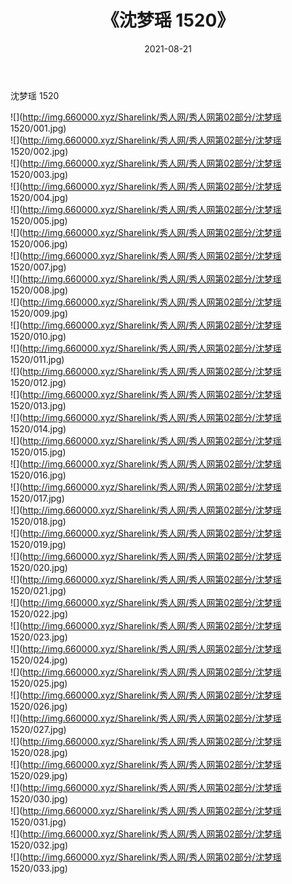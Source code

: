﻿---
layout: post
title:  《沈梦瑶 1520》
date:   2021-08-21
img: http://img.660000.xyz/Sharelink/秀人网/秀人网第02部分/沈梦瑶 1520/000.jpg
categories: [美女, 清纯, 唯美]
---

沈梦瑶 1520

  ![](http://img.660000.xyz/Sharelink/秀人网/秀人网第02部分/沈梦瑶 1520/001.jpg) <br> ![](http://img.660000.xyz/Sharelink/秀人网/秀人网第02部分/沈梦瑶 1520/002.jpg) <br> ![](http://img.660000.xyz/Sharelink/秀人网/秀人网第02部分/沈梦瑶 1520/003.jpg) <br> ![](http://img.660000.xyz/Sharelink/秀人网/秀人网第02部分/沈梦瑶 1520/004.jpg) <br> ![](http://img.660000.xyz/Sharelink/秀人网/秀人网第02部分/沈梦瑶 1520/005.jpg) <br> ![](http://img.660000.xyz/Sharelink/秀人网/秀人网第02部分/沈梦瑶 1520/006.jpg) <br> ![](http://img.660000.xyz/Sharelink/秀人网/秀人网第02部分/沈梦瑶 1520/007.jpg) <br> ![](http://img.660000.xyz/Sharelink/秀人网/秀人网第02部分/沈梦瑶 1520/008.jpg) <br> ![](http://img.660000.xyz/Sharelink/秀人网/秀人网第02部分/沈梦瑶 1520/009.jpg) <br> ![](http://img.660000.xyz/Sharelink/秀人网/秀人网第02部分/沈梦瑶 1520/010.jpg) <br> ![](http://img.660000.xyz/Sharelink/秀人网/秀人网第02部分/沈梦瑶 1520/011.jpg) <br> ![](http://img.660000.xyz/Sharelink/秀人网/秀人网第02部分/沈梦瑶 1520/012.jpg) <br> ![](http://img.660000.xyz/Sharelink/秀人网/秀人网第02部分/沈梦瑶 1520/013.jpg) <br> ![](http://img.660000.xyz/Sharelink/秀人网/秀人网第02部分/沈梦瑶 1520/014.jpg) <br> ![](http://img.660000.xyz/Sharelink/秀人网/秀人网第02部分/沈梦瑶 1520/015.jpg) <br> ![](http://img.660000.xyz/Sharelink/秀人网/秀人网第02部分/沈梦瑶 1520/016.jpg) <br> ![](http://img.660000.xyz/Sharelink/秀人网/秀人网第02部分/沈梦瑶 1520/017.jpg) <br> ![](http://img.660000.xyz/Sharelink/秀人网/秀人网第02部分/沈梦瑶 1520/018.jpg) <br> ![](http://img.660000.xyz/Sharelink/秀人网/秀人网第02部分/沈梦瑶 1520/019.jpg) <br> ![](http://img.660000.xyz/Sharelink/秀人网/秀人网第02部分/沈梦瑶 1520/020.jpg) <br> ![](http://img.660000.xyz/Sharelink/秀人网/秀人网第02部分/沈梦瑶 1520/021.jpg) <br> ![](http://img.660000.xyz/Sharelink/秀人网/秀人网第02部分/沈梦瑶 1520/022.jpg) <br> ![](http://img.660000.xyz/Sharelink/秀人网/秀人网第02部分/沈梦瑶 1520/023.jpg) <br> ![](http://img.660000.xyz/Sharelink/秀人网/秀人网第02部分/沈梦瑶 1520/024.jpg) <br> ![](http://img.660000.xyz/Sharelink/秀人网/秀人网第02部分/沈梦瑶 1520/025.jpg) <br> ![](http://img.660000.xyz/Sharelink/秀人网/秀人网第02部分/沈梦瑶 1520/026.jpg) <br> ![](http://img.660000.xyz/Sharelink/秀人网/秀人网第02部分/沈梦瑶 1520/027.jpg) <br> ![](http://img.660000.xyz/Sharelink/秀人网/秀人网第02部分/沈梦瑶 1520/028.jpg) <br> ![](http://img.660000.xyz/Sharelink/秀人网/秀人网第02部分/沈梦瑶 1520/029.jpg) <br> ![](http://img.660000.xyz/Sharelink/秀人网/秀人网第02部分/沈梦瑶 1520/030.jpg) <br> ![](http://img.660000.xyz/Sharelink/秀人网/秀人网第02部分/沈梦瑶 1520/031.jpg) <br> ![](http://img.660000.xyz/Sharelink/秀人网/秀人网第02部分/沈梦瑶 1520/032.jpg) <br> ![](http://img.660000.xyz/Sharelink/秀人网/秀人网第02部分/沈梦瑶 1520/033.jpg) <br>
